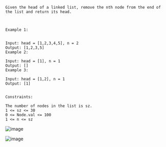 ```
Given the head of a linked list, remove the nth node from the end of the list and return its head.

 

Example 1:


Input: head = [1,2,3,4,5], n = 2
Output: [1,2,3,5]
Example 2:

Input: head = [1], n = 1
Output: []
Example 3:

Input: head = [1,2], n = 1
Output: [1]
 

Constraints:

The number of nodes in the list is sz.
1 <= sz <= 30
0 <= Node.val <= 100
1 <= n <= sz
```
![image](https://user-images.githubusercontent.com/84540554/200133160-1161d96b-232b-413f-b468-839eca05f352.png)

![image](https://user-images.githubusercontent.com/84540554/200133157-13d24af0-1f0c-430f-bcd1-84bb795c95a0.png)
